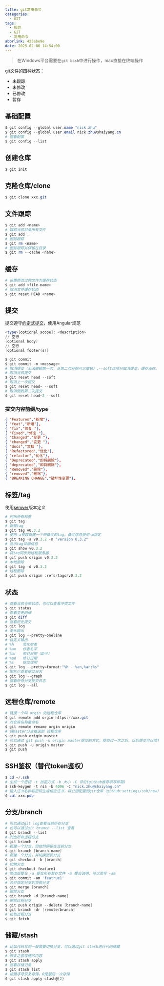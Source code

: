 ```yaml
---
title: git常用命令
categories:
  - GIT
tags:
  - 规范
  - GIT
  - 常用命令
abbrlink: 423abe9e
date: 2025-02-06 14:54:00
---
```


> 在Windows平台需要在`git bash`中进行操作，mac直接在终端操作

git文件的四种状态：
- 未跟踪
- 未修改
- 已修改
- 暂存

## 基础配置

``` powershell
$ git config --global user.name "nick.zhu"
$ git config --global user.email nick.zhu@shaiyang.cn
# 查看配置
$ git config --list
```

## 创建仓库

``` powershell
$ git init
```

## 克隆仓库/clone

``` powershell
$ git clone xxx.git
```

## 文件跟踪

``` powershell
$ git add <name>
# 跟踪当前目录所有文件
$ git add .
# 删除跟踪
$ git rm <name>
# 删除跟踪并保留在目录
$ git rm --cache <name>
```

## 缓存

``` powershell
# 设置修改过的文件为缓存状态
$ git add <file-name>
# 取消文件缓存状态
$ git reset HEAD <name>
```

## 提交

提交遵守[约定式提交](https://www.conventionalcommits.org/en/v1.0.0/)，使用Angular规范

``` powershell
<type>[optional scope]: <description>
// 空行
[optional body]
// 空行
[optional footer(s)]
```

``` powershell
$ git commit
$ git commit -m <message>
# 取消提交（无法撤销第一次，从第二次开始可以撤销）,--soft选项只取消提交，缓存还在。--hard取消提交和缓存
# 取消当前提交
$ git reset head --soft
# 取消上一次提交
$ git reset head~ --soft
# 取消倒数第二次提交
$ git reset head~2 --soft
```

### 提交内容前缀/type

``` json
{ "Features","新增"},
{ "feat","新增"},
{ "fix","修复 "},
{ "Fixed","修复 "},
{ "Changed","变更 "},
{ "changed","变更 "},
{ "docs","文档 "},
{ "Refactored","优化"},
{ "refactor","优化"},
{ "Deprecated","即将删除"},
{ "deprecated","即将删除"},
{ "Removed","删除"},
{ "removed","删除"},
{ "BREAKING CHANGE","破坏性变更"},
```

## 标签/tag

使用[semver](https://semver.org/lang/zh-CN/)版本定义

``` powershell
# 列出所有标签
$ git tag
# 新建tag
$ git tag v0.3.2
# 使用-a参数新建一个带备注的tag，备注信息使用-m指定
$ git tag -a v0.3.2 -m "version 0.3.2"
# 显示tag详细信息
$ git show v0.3.2
# 将tag同步到远程服务器
$ git push origin v0.3.2
# 本地删除
$ git tag -d v0.3.2
# 远程删除
$ git push origin :refs/tags/v0.3.2
```

## 状态

``` powershell
# 查看当前仓库状态，也可以查看冲突文件
$ git status
# 查看变更明细
$ git diff
# 查看历史提交
$ git log
# 美化输出
$ git log --pretty=oneline
# 自定义输出
# %h	简化哈希
# %an	作者名字
# %ar	修订日期（距今）
# %ad	修订日期
# %s	提交说明
$ git log --pretty=format:"%h - %an,%ar:%s"
# 图形化查看提交日志
$ git log --graph
# 查看所有分支提交日志
$ git log --all
```

## 远程仓库/remote

``` powershell
# 链接一个叫 orgin 的远程仓库
$ git remote add orgin https://xxx.git
# 对仓库名称重命名
$ git remote rename orgin origin
# 将master分支推送到 远程仓库
$ git push origin master
# 可以通过 git push -u origin master提交的方式，提交过一次之后，以后提交可以简写git push
$ git push -u origin master
$ git push
```

## SSH鉴权（替代token鉴权）

``` powershell
$ cd ~/.ssh
# 生成一个密钥 -t 加密方式 -b 大小 -C 评论(github推荐填写邮箱)
$ ssh-keygen -t rsa -b 4096 -C "nick.zhu@shaiyang.cn"
# 输入证书名称和密码生成相应证书，将公钥配置到git仓库（github:settings/ssh/new）
$ cat xxx.pub
```

## 分支/branch

``` powershell
# 可以通过git log查看当前所在分支
# 也可以通过git branch --list 查看
$ git branch --list
# 列出所有远程分支
$ git branch -r
# 新建一个分支，但依然停留在当前分支
$ git branch [branch-name]
# 新建一个分支，并切换到该分支
$ git checkout -b [branch]
# 切换分支
$ git checkout feature1
# 修改后提交 -a 提交所有暂存文件 -m 提交说明，可以简写 -am
$ git commit -am 'featrue1'
# 合并指定分支到当前分支
$ git merge [branch]
# 删除分支
$ git branch -d [branch-name]
# 删除远程分支
$ git push origin --delete [branch-name]
$ git branch -dr [remote/branch]
# 拉取远程分支
$ git fetch
```

## 储藏/stash

``` powershell
# 比如代码写到一般需要切换分支，可以通过git stash进行代码储藏
$ git stash
# 恢复之前存储的内容
$ git stash apply
# 查看存储记录
$ git stash list
# 按照序号恢复存储，0是最后一次存储
$ git stash apply stash@{2}
```

